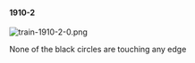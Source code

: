 #### 1910-2
![train-1910-2-0.png](https://github.com/lil-lab/nlvr/raw/master/nlvr/train/images/75/train-1910-2-0.png "train-1910-2-0.png")

None of the black circles are touching any edge